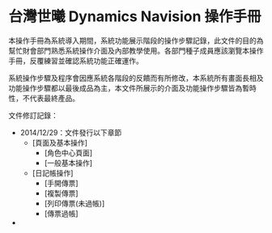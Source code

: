 台灣世曦 Dynamics Navision 操作手冊
===========

本操作手冊為系統導入期間，系統功能展示階段的操作步驟記錄，此文件的目的為幫忙財會部門熟悉系統操作介面及內部教學使用。各部門種子成員應該瀏覽本操作手冊，反覆練習並確認系統功能正確運作。

系統操作步驟及程序會因應系統各階段的反饋而有所修改，本系統所有畫面長相及功能操作步驟都以最後成品為主，本文件所展示的介面及功能操作步驟皆為暫時性，不代表最終產品。

文件修訂記錄：
* 2014/12/29：文件發行以下章節
	* [頁面及基本操作]
		* [角色中心頁面]
		* [一般基本操作]
	* [日記帳操作]
	    * [手開傳票]
	    * [複製傳票]
	    * [列印傳票(未過帳)]
	    * [傳票過帳]
* 

